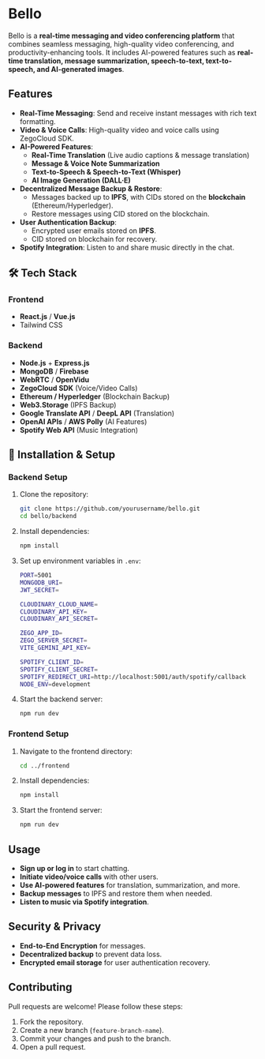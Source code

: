 # Bello

Bello is a **real-time messaging and video conferencing platform** that combines seamless messaging, high-quality video conferencing, and productivity-enhancing tools. It includes AI-powered features such as **real-time translation, message summarization, speech-to-text, text-to-speech, and AI-generated images**.

##  Features

- **Real-Time Messaging**: Send and receive instant messages with rich text formatting.
- **Video & Voice Calls**: High-quality video and voice calls using ZegoCloud SDK.
- **AI-Powered Features**:
  - **Real-Time Translation** (Live audio captions & message translation)
  - **Message & Voice Note Summarization**
  - **Text-to-Speech & Speech-to-Text (Whisper)**
  - **AI Image Generation (DALL·E)**
- **Decentralized Message Backup & Restore**:
  - Messages backed up to **IPFS**, with CIDs stored on the **blockchain** (Ethereum/Hyperledger).
  - Restore messages using CID stored on the blockchain.
- **User Authentication Backup**:
  - Encrypted user emails stored on **IPFS**.
  - CID stored on blockchain for recovery.
- **Spotify Integration**: Listen to and share music directly in the chat.

## 🛠 Tech Stack

### **Frontend**
- **React.js** / **Vue.js**
- Tailwind CSS

### **Backend**
- **Node.js** + **Express.js**
- **MongoDB** / **Firebase**
- **WebRTC** / **OpenVidu**
- **ZegoCloud SDK** (Voice/Video Calls)
- **Ethereum / Hyperledger** (Blockchain Backup)
- **Web3.Storage** (IPFS Backup)
- **Google Translate API** / **DeepL API** (Translation)
- **OpenAI APIs** / **AWS Polly** (AI Features)
- **Spotify Web API** (Music Integration)

## 🔧 Installation & Setup

### **Backend Setup**
1. Clone the repository:
   ```sh
   git clone https://github.com/yourusername/bello.git
   cd bello/backend
   ```
2. Install dependencies:
   ```sh
   npm install
   ```
3. Set up environment variables in `.env`:
   ```sh
   PORT=5001
   MONGODB_URI=
   JWT_SECRET=

   CLOUDINARY_CLOUD_NAME=
   CLOUDINARY_API_KEY=
   CLOUDINARY_API_SECRET=

   ZEGO_APP_ID=
   ZEGO_SERVER_SECRET=
   VITE_GEMINI_API_KEY=

   SPOTIFY_CLIENT_ID=
   SPOTIFY_CLIENT_SECRET=
   SPOTIFY_REDIRECT_URI=http://localhost:5001/auth/spotify/callback
   NODE_ENV=development

   ```
4. Start the backend server:
   ```sh
   npm run dev
   ```

### **Frontend Setup**
1. Navigate to the frontend directory:
   ```sh
   cd ../frontend
   ```
2. Install dependencies:
   ```sh
   npm install
   ```
3. Start the frontend server:
   ```sh
   npm run dev
   ```

##  Usage
- **Sign up or log in** to start chatting.
- **Initiate video/voice calls** with other users.
- **Use AI-powered features** for translation, summarization, and more.
- **Backup messages** to IPFS and restore them when needed.
- **Listen to music via Spotify integration**.

##  Security & Privacy
- **End-to-End Encryption** for messages.
- **Decentralized backup** to prevent data loss.
- **Encrypted email storage** for user authentication recovery.

##  Contributing
Pull requests are welcome! Please follow these steps:
1. Fork the repository.
2. Create a new branch (`feature-branch-name`).
3. Commit your changes and push to the branch.
4. Open a pull request.



